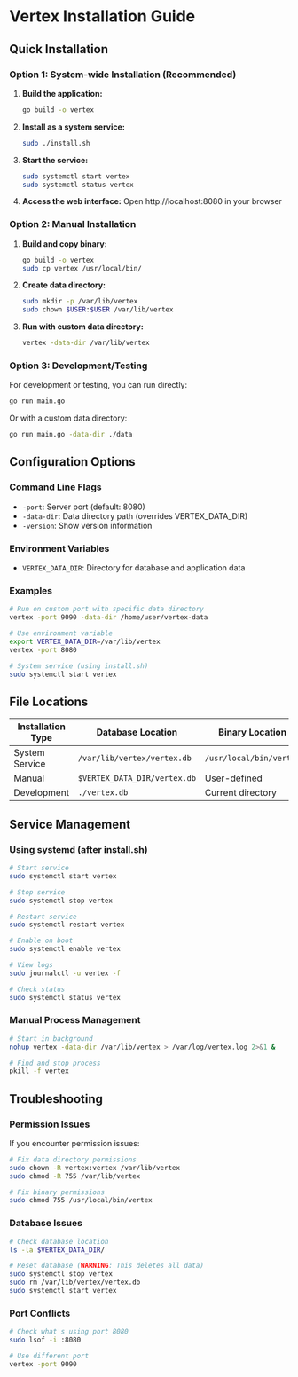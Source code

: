 # Vertex Installation Guide

## Quick Installation

### Option 1: System-wide Installation (Recommended)

1. **Build the application:**
   ```bash
   go build -o vertex
   ```

2. **Install as a system service:**
   ```bash
   sudo ./install.sh
   ```

3. **Start the service:**
   ```bash
   sudo systemctl start vertex
   sudo systemctl status vertex
   ```

4. **Access the web interface:**
   Open http://localhost:8080 in your browser

### Option 2: Manual Installation

1. **Build and copy binary:**
   ```bash
   go build -o vertex
   sudo cp vertex /usr/local/bin/
   ```

2. **Create data directory:**
   ```bash
   sudo mkdir -p /var/lib/vertex
   sudo chown $USER:$USER /var/lib/vertex
   ```

3. **Run with custom data directory:**
   ```bash
   vertex -data-dir /var/lib/vertex
   ```

### Option 3: Development/Testing

For development or testing, you can run directly:

```bash
go run main.go
```

Or with a custom data directory:

```bash
go run main.go -data-dir ./data
```

## Configuration Options

### Command Line Flags

- `-port`: Server port (default: 8080)
- `-data-dir`: Data directory path (overrides VERTEX_DATA_DIR)
- `-version`: Show version information

### Environment Variables

- `VERTEX_DATA_DIR`: Directory for database and application data

### Examples

```bash
# Run on custom port with specific data directory
vertex -port 9090 -data-dir /home/user/vertex-data

# Use environment variable
export VERTEX_DATA_DIR=/var/lib/vertex
vertex -port 8080

# System service (using install.sh)
sudo systemctl start vertex
```

## File Locations

| Installation Type | Database Location | Binary Location |
|-------------------|-------------------|-----------------|
| System Service | `/var/lib/vertex/vertex.db` | `/usr/local/bin/vertex` |
| Manual | `$VERTEX_DATA_DIR/vertex.db` | User-defined |
| Development | `./vertex.db` | Current directory |

## Service Management

### Using systemd (after install.sh)

```bash
# Start service
sudo systemctl start vertex

# Stop service
sudo systemctl stop vertex

# Restart service
sudo systemctl restart vertex

# Enable on boot
sudo systemctl enable vertex

# View logs
sudo journalctl -u vertex -f

# Check status
sudo systemctl status vertex
```

### Manual Process Management

```bash
# Start in background
nohup vertex -data-dir /var/lib/vertex > /var/log/vertex.log 2>&1 &

# Find and stop process
pkill -f vertex
```

## Troubleshooting

### Permission Issues

If you encounter permission issues:

```bash
# Fix data directory permissions
sudo chown -R vertex:vertex /var/lib/vertex
sudo chmod -R 755 /var/lib/vertex

# Fix binary permissions
sudo chmod 755 /usr/local/bin/vertex
```

### Database Issues

```bash
# Check database location
ls -la $VERTEX_DATA_DIR/

# Reset database (WARNING: This deletes all data)
sudo systemctl stop vertex
sudo rm /var/lib/vertex/vertex.db
sudo systemctl start vertex
```

### Port Conflicts

```bash
# Check what's using port 8080
sudo lsof -i :8080

# Use different port
vertex -port 9090
```